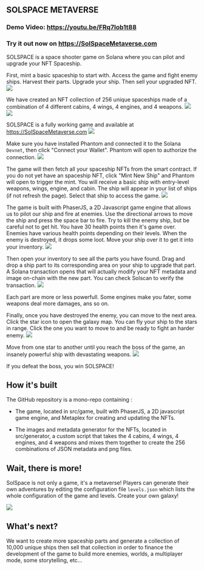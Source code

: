 ## SOLSPACE METAVERSE

### Demo Video: https://youtu.be/FRq7Iob1t88

### Try it out now on https://SolSpaceMetaverse.com

SOLSPACE is a space shooter game on Solana where you can pilot and upgrade your NFT Spaceship.

First, mint a basic spaceship to start with. Access the game and fight enemy ships. Harvest their parts. Upgrade your ship. Then sell your upgraded NFT.
![](https://solspacemetaverse.com/assets/screenshots/present-model.png)

We have created an NFT collection of 256 unique spaceships made of a combination of 4 different cabins, 4 wings, 4 engines, and 4 weapons.
![](https://solspacemetaverse.com/assets/screenshots/present-parts.png)
![](https://solspacemetaverse.com/assets/screenshots/present-possibilities.png)

SOLSPACE is a fully working game and available at https://SolSpaceMetaverse.com
![](https://solspacemetaverse.com/assets/screenshots/level-1.png)

Make sure you have installed Phantom and connected it to the Solana `Devnet`, then click "Connect your Wallet". Phantom will open to authorize the connection.
![](https://solspacemetaverse.com/assets/bg-home.png)

The game will then fetch all your spaceship NFTs from the smart contract. If you do not yet have an spaceship NFT, click "Mint New Ship" and Phantom will open to trigger the mint. You will receive a basic ship with entry-level weapons, wings, engine, and cabin. The ship will appear in your list of ships (if not refresh the page). Select that ship to access the game.
![](https://solspacemetaverse.com/assets/screenshots/select-ship-2.png)

The game is built with PhaserJS, a 2D Javascript game engine that allows us to pilot our ship and fire at enemies. Use the directional arrows to move the ship and press the space bar to fire. Try to kill the enemy ship, but be careful not to get hit. You have 30 health points then it's game over. Enemies have various health points depending on their levels. When the enemy is destroyed, it drops some loot. Move your ship over it to get it into your inventory.
![](https://solspacemetaverse.com/assets/screenshots/level-2.png)

Then open your inventory to see all the parts you have found. Drag and drop a ship part to its corresponding area on your ship to upgrade that part. A Solana transaction opens that will actually modify your NFT metadata and image on-chain with the new part. You can check Solscan to verify the transaction.
![](https://solspacemetaverse.com/assets/screenshots/inventory.png)

Each part are more or less powerfull. Some engines make you fater, some weapons deal more damages, ans so on.

Finally, once you have destroyed the enemy, you can move to the next area. Click the star icon to open the galaxy map. You can fly your ship to the stars in range. Click the one you want to move to and be ready to fight an harder enemy.
![](https://solspacemetaverse.com/assets/screenshots/map.png)

Move from one star to another until you reach the boss of the game, an insanely powerful ship with devastating weapons.
![](https://solspacemetaverse.com/assets/screenshots/level-4.png)

If you defeat the boss, you win SOLSPACE!

## How it's built

The GitHub repository is a mono-repo containing :

- The game, located in src/game, built with PhaserJS, a 2D javascript game engine, and Metaplex for creating and updating the NFTs.

- The images and metadata generator for the NFTs, located in src/generator, a custom script that takes the 4 cabins, 4 wings, 4 engines, and 4 weapons and mixes them together to create the 256 combinations of JSON metadata and png files.

## Wait, there is more!

SolSpace is not only a game, it's a metaverse! Players can generate their own adventures by editing the configuration file `levels.json` which lists the whole configuration of the game and levels. Create your own galaxy!

![](https://solspacemetaverse.com/assets/screenshots/code2.png)

## What's next?

We want to create more spaceship parts and generate a collection of 10,000 unique ships then sell that collection in order to finance the development of the game to build more enemies, worlds, a multiplayer mode, some storytelling, etc...
